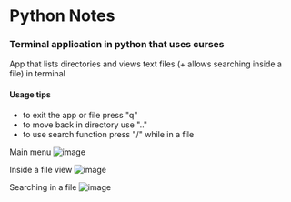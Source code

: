 # Python Notes #
### Terminal application in python that uses curses ###
App that lists directories and views text files (+ allows searching inside a file) in terminal

#### Usage tips ####
- to exit the app or file press "q"
- to move back in directory use ".."
- to use search function press "/" while in a file

Main menu
![image](https://github.com/xorgzz/PythonNotes/assets/118397053/37ef5495-3db9-47a2-adca-3f8b0e241b29)

Inside a file view
![image](https://github.com/xorgzz/PythonNotes/assets/118397053/b0a2dfbc-2efa-4bdd-9e20-ff57701cd51b)

Searching in a file
![image](https://github.com/xorgzz/PythonNotes/assets/118397053/2b3ba25e-f0fb-4b9a-93d3-c05020451cf4)
